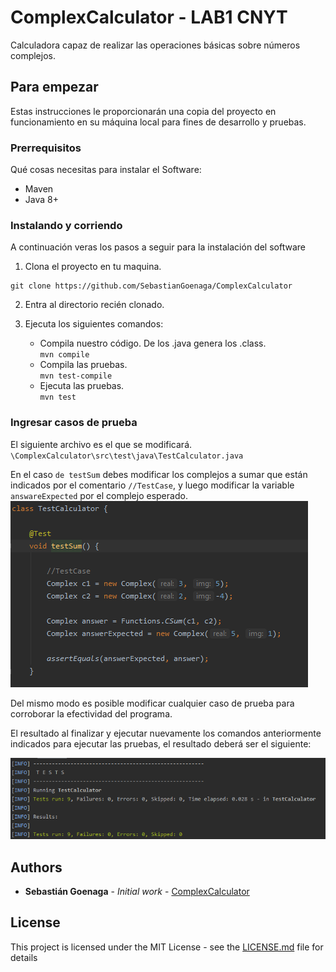 # ComplexCalculator - LAB1 CNYT

Calculadora capaz de realizar las operaciones básicas sobre números complejos.

## Para empezar

Estas instrucciones le proporcionarán una copia del proyecto en funcionamiento en su máquina local para fines de desarrollo y pruebas.

### Prerrequisitos

Qué cosas necesitas para instalar el Software:

- Maven
- Java 8+


### Instalando y corriendo

A continuación veras los pasos a seguir para la instalación del software

1. Clona el proyecto en tu maquina.

```
git clone https://github.com/SebastianGoenaga/ComplexCalculator

```

2. Entra al directorio recién clonado.

3. Ejecuta los siguientes comandos:
	- Compila nuestro código. De los .java genera los .class.  
    `mvn compile`
	-   Compila las pruebas.  
    `mvn test-compile`
	-   Ejecuta las pruebas.  
    `mvn test`

### Ingresar casos de prueba
El siguiente archivo es el que se modificará.
`\ComplexCalculator\src\test\java\TestCalculator.java`

En el caso `de testSum` debes modificar los complejos a sumar que están indicados por el comentario `//TestCase`, y luego modificar la variable `answareExpected` por el complejo esperado.
![CasoPrueba](img/casoPrueba.png)

Del mismo modo es posible modificar cualquier caso de prueba para corroborar la efectividad del programa.

El resultado al finalizar y ejecutar nuevamente los comandos anteriormente indicados para ejecutar las pruebas, el resultado deberá ser el siguiente:


![TestResult](img/testResult.png)


## Authors

-   **Sebastián Goenaga**  -  _Initial work_  -  [ComplexCalculator](https://github.com/SebastianGoenaga/ComplexCalculator)

## License

This project is licensed under the MIT License - see the  [LICENSE.md](https://github.com/SebastianGoenaga/ComplexCalculator/blob/master/LICENSE)  file for details